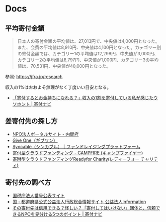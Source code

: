 # Docs

## 平均寄付金額

> 日本人の寄付金額の平均値は、27,013円で、中央値は4,000円となった。また、会費の平均値は8,910円、中央値は4,100円となった。カテゴリー別の寄付金額では、カテゴリー1の平均値は12,298円、中央値が3,000円、カテゴリー2の平均値は8,797円、中央値が1,000円、カテゴリー3の平均値は、70,531円、中央値が40,000円となった。

参照: https://jfra.jp/research

収入の1%はおおよそ無理がなく丁度いい目安となる。

- [「寄付するとお金持ちになれる？」収入の1割を寄付している私が感じたウソホント | 寄付ナビ](https://kifunavi.jp/donation/rich/)

## 差寄付先の探し方

- [NPO法人ポータルサイト - 内閣府](https://www.npo-homepage.go.jp/npoportal/index)
- [Give One（ギブワン）](https://giveone.net/)
- [Syncable（シンカブル）｜ファンドレイジングプラットフォーム](https://syncable.biz/)
- [寄付型クラウドファンディング - CAMPFIRE (キャンプファイヤー)](https://camp-fire.jp/donate)
- [寄附型クラウドファンディングReadyfor Charity(レディーフォー チャリティ)](https://readyfor.jp/charity/)

## 寄付先の調べ方

- [国税庁法人番号公表サイト](https://www.houjin-bangou.nta.go.jp/)
- [国・都道府県公式公益法人行政総合情報サイト 公益法人information](https://www.koeki-info.go.jp/pictis-info/csa0001!show#prepage2)
- [その寄付先は信用できる？怪しい？「寄付してはいけない」団体と、信頼できるNPOを見分ける5つのポイント | 寄付ナビ](https://kifunavi.jp/donation/confidence_5points/)

